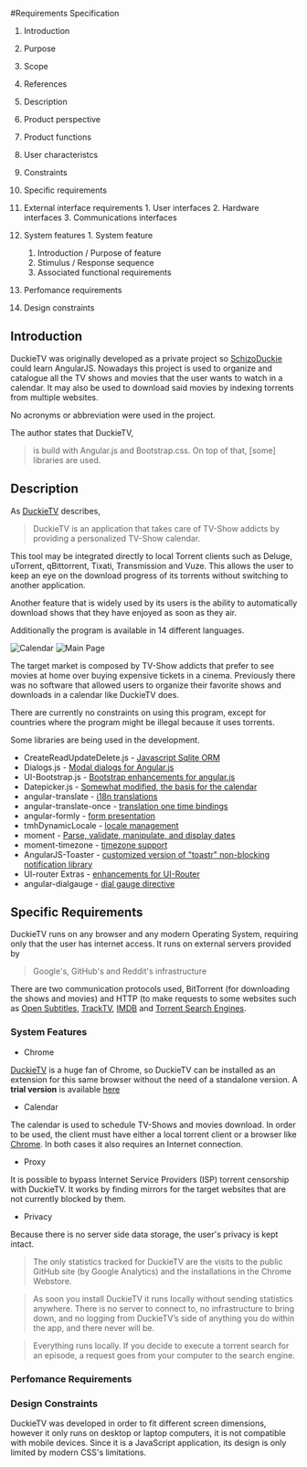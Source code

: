#Requirements Specification

1. Introduction
  1. Purpose
  2. Scope
  3. References

2. Description
  1. Product perspective
  2. Product functions
  3. User characteristcs
  4. Constraints

3. Specific requirements
  1. External interface requirements
    1. User interfaces
    2. Hardware interfaces
    3. Communications interfaces
  2. System features
    1. System feature
      1. Introduction / Purpose of feature
      2. Stimulus / Response sequence
      3. Associated functional requirements
  3. Perfomance requirements
  4. Design constraints

## Introduction
DuckieTV was originally developed as a private project so [SchizoDuckie](https://github.com/SchizoDuckie) could learn AngularJS. Nowadays this project is used to organize and catalogue all the TV shows and movies that the user wants to watch in a calendar. It may also be used to download said movies by indexing torrents from multiple websites.

No acronyms or abbreviation were used in the project.

The author states that DuckieTV,

> is build with Angular.js and Bootstrap.css. On top of that, [some] libraries are used.

## Description
As [DuckieTV](http://schizoduckie.github.io/DuckieTV/?from=duckie.tv/) describes,

> DuckieTV is an application that takes care of TV-Show addicts by providing a personalized TV-Show calendar.

This tool may be integrated directly to local Torrent clients such as Deluge, uTorrent, qBittorrent, Tixati, Transmission and Vuze. This allows the user to keep an eye on the download progress of its torrents without switching to another application.

Another feature that is widely used by its users is the ability to automatically download shows that they have enjoyed as soon as they air.

Additionally the program is available in 14 different languages.

![Calendar](http://schizoduckie.github.io/DuckieTV/img/screenshots/full/calendar.jpg)
![Main Page](http://schizoduckie.github.io/DuckieTV/img/screenshots/full/trending.jpg)

The target market is composed by TV-Show addicts that prefer to see movies at home over buying expensive tickets in a cinema. Previously there was no software that allowed users to organize their favorite shows and downloads in a calendar like DuckieTV does.

There are currently no constraints on using this program, except for countries where the program might be illegal because it uses torrents.

Some libraries are being used in the development.
- CreateReadUpdateDelete.js - [Javascript Sqlite ORM](https://github.com/SchizoDuckie/CreateReadUpdateDelete.js/)
- Dialogs.js - [Modal dialogs for Angular.js](https://github.com/m-e-conroy/angular-dialog-service)
- UI-Bootstrap.js - [Bootstrap enhancements for angular.js](https://angular-ui.github.io/bootstrap/)
- Datepicker.js - [Somewhat modified, the basis for the calendar](https://github.com/g00fy-/angular-datepicker)
- angular-translate - [i18n translations](https://angular-translate.github.io)
- angular-translate-once - [translation one time bindings](https://github.com/ajwhite/angular-translate-once)
- angular-formly - [form presentation](https://github.com/formly-js/angular-formly)
- tmhDynamicLocale - [locale management](https://github.com/lgalfaso/angular-dynamic-locale)
- moment - [Parse, validate, manipulate, and display dates](https://momentjs.com)
- moment-timezone - [timezone support](https://github.com/moment/moment-timezone)
- AngularJS-Toaster - [customized version of "toastr" non-blocking notification library](https://github.com/jirikavi/AngularJS-Toaster)
- UI-router Extras - [enhancements for UI-Router](https://christopherthielen.github.io/ui-router-extras)
- angular-dialgauge - [dial gauge directive](https://cdjackson.github.io/angular-dialgauge/)

## Specific Requirements
DuckieTV runs on any browser and any modern Operating System, requiring only that the user has internet access. It runs on external servers provided by

> Google's, GitHub's and Reddit's infrastructure

There are two communication protocols used, BitTorrent (for downloading the shows and movies) and HTTP (to make requests to some websites such as [Open Subtitles](http://api.opensubtitles.org), [TrackTV](https://api-v2launch.trakt.tv/), [IMDB](http://www.imdb.com/) and [Torrent Search Engines](https://github.com/SchizoDuckie/DuckieTV/tree/angular/js/services/TorrentSearchEngines).

### System Features
* Chrome

[DuckieTV](http://schizoduckie.github.io/DuckieTV/?from=duckie.tv/) is a huge fan of Chrome, so DuckieTV can be installed as an extension for this same browser without the need of a standalone version. A **trial version** is available [here](http://duckietv.github.io/DuckieTV/)

* Calendar

The calendar is used to schedule TV-Shows and movies download. In order to be used, the client must have either a local torrent client or a browser like [Chrome](https://www.google.pt/chrome/browser/desktop/). In both cases it also requires an Internet connection.

* Proxy

It is possible to bypass Internet Service Providers (ISP) torrent censorship with DuckieTV. It works by finding mirrors for the target websites that are not currently blocked by them.

* Privacy

Because there is no server side data storage, the user's privacy is kept intact.

> The only statistics tracked for DuckieTV are the visits to the public GitHub site (by Google Analytics) and the installations in the Chrome Webstore.

> As soon you install DuckieTV it runs locally without sending statistics anywhere. There is no server to connect to, no infrastructure to bring down, and no logging from DuckieTV’s side of anything you do within the app, and there never will be.

> Everything runs locally. If you decide to execute a torrent search for an episode, a request goes from your computer to the search engine.

### Perfomance Requirements

### Design Constraints
DuckieTV was developed in order to fit different screen dimensions, however it only runs on desktop or laptop computers, it is not compatible with mobile devices.
Since it is a JavaScript application, its design is only limited by modern CSS's limitations.
